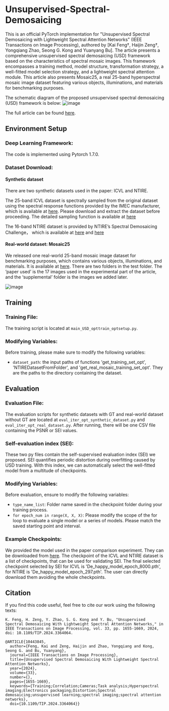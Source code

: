 # Unsupervised-Spectral-Demosaicing
This is an official PyTorch implementation for "Unsupervised Spectral Demosaicing with Lightweight Spectral Attention Networks" (IEEE Transactions on Image Processing), authored by [Kai Feng†, Haijin Zeng†, Yongqiang Zhao, Seong G. Kong and Yuanyang Bu]. The article presents a comprehensive unsupervised spectral demosaicing (USD) framework based on the characteristics of spectral mosaic images. This framework encompasses a training method, model structure, transformation strategy, a well-fitted model selection strategy, and a lightweight spectral attention module. This article also presents Mosaic25, a real 
25-band hyperspectral mosaic image dataset featuring various objects, illuminations, and materials for benchmarking purposes.

The schematic diagram of the proposed unsupervised spectral demosaicing (USD) framework is below:
![image](https://github.com/fkmajiji/Unsupervised-Spectral-Demosaicing/assets/35318585/2b477726-2209-4e1d-9a5d-1bc79b5a9066)

The full article can be found [here](https://ieeexplore.ieee.org/abstract/document/10443845).

## Environment Setup

### Deep Learning Framework:
The code is implemented using Pytorch 1.7.0. 

### Dataset Download:

#### Synthetic dataset
There are two synthetic datasets used in the paper: ICVL and NTIRE.

The 25-band ICVL dataset is spectrally sampled from the original dataset using the spectral response functions provided by the IMEC manufacturer, which  is available at [here](https://drive.google.com/drive/folders/1zTyM5pDkrbMa6c7QjNiBfaCGLnfkRkYc?usp=sharing). Please download and extract the dataset before proceeding. The detailed sampling function is available at [here](https://github.com/fkmajiji/Spectral-Image-Sampling)

The 16-band NTIRE dataset is provided by NTIRE’s Spectral Demosaicing Challenge， which is available at [here](https://drive.google.com/file/d/1ZHAsmrGgF1P_GbNib4OZEleBhVPpmn5s/view) and [here](https://drive.google.com/file/d/16jltk-q3VTEfCEWIwy4z6KNBy0daUoQ_/view)

#### Real-world dataset: Mosaic25
We released one real-world 25-band mosaic image dataset for benchmarking purposes, which contains various 
objects, illuminations, and materials. It is available at [here](https://drive.google.com/drive/folders/1v1eWW0GJqxw734JJEvxneYDgOpch9Lm4?usp=sharing). There are two folders in the test folder. The ‘paper used’ is the 17 images used in the experimental part of the article, and the ‘supplemental’ folder is the images we added later. 

![image](https://github.com/fkmajiji/Unsupervised-Spectral-Demosaicing/assets/35318585/36bac75d-f702-4868-88b4-4bb93b3a4682)

## Training

### Training File:
The training script is located at `main_USD_opttrain_optsetup.py`. 

### Modifying Variables:
Before training, please make sure to modify the following variables:

- `dataset_path`: the input paths of functions 'get_training_set_opt', 'NTIREDatasetFromFolder', and 'get_real_mosaic_training_set_opt'. They are the paths to the directory containing the dataset.

## Evaluation

### Evaluation File:
The evaluation scripts for synthetic datasets with GT and real-world dataset without GT are located at `eval_iter_opt_synthetic_dataset.py` and `eval_iter_opt_real_dataset.py`. After running, there will be one CSV file containing the PSNR or SEI values.

### Self-evaluation index (SEI):
These two py files contain the self-supervised evaluation index (SEI) we proposed. SEI quantifies periodic distortion during 
overfitting caused by USD training. With this index, we can automatically select the well-fitted model from a multitude of checkpoints.

### Modifying Variables:
Before evaluation, ensure to modify the following variables:

- `type_name_list`: Folder name saved in the checkpoint folder during your training process.
- `for epoch_num in range(X, X, X)`: Please modify the scope of the for loop to evaluate a single model or a series of models. Please match the saved starting point and interval.

### Example Checkpoints:
We provided the model used in the paper comparison experiment. They can be downloaded from [here](). The checkpoint of the ICVL and NTIRE dataset is a list of checkpoints, that can be used for validating SEI. The final selected checkpoint selected by SEI for ICVL is 'De_happy_model_epoch_8000.pth', for NTIRE is 'De_happy_model_epoch_297.pth'. The user can directly download them avoiding the whole checkpoints.

## Citation
If you find this code useful, feel free to cite our work using the following texts:

```
K. Feng, H. Zeng, Y. Zhao, S. G. Kong and Y. Bu, "Unsupervised Spectral Demosaicing With Lightweight Spectral Attention Networks," in IEEE Transactions on Image Processing, vol. 33, pp. 1655-1669, 2024, doi: 10.1109/TIP.2024.3364064.
```

```
@ARTICLE{10443845,
  author={Feng, Kai and Zeng, Haijin and Zhao, Yongqiang and Kong, Seong G. and Bu, Yuanyang},
  journal={IEEE Transactions on Image Processing}, 
  title={Unsupervised Spectral Demosaicing With Lightweight Spectral Attention Networks}, 
  year={2024},
  volume={33},
  number={},
  pages={1655-1669},
  keywords={Training;Correlation;Cameras;Task analysis;Hyperspectral imaging;Electronics packaging;Distortion;Spectral demosaicing;unsupervised learning;spectral imaging;spectral attention networks},
  doi={10.1109/TIP.2024.3364064}}
```

